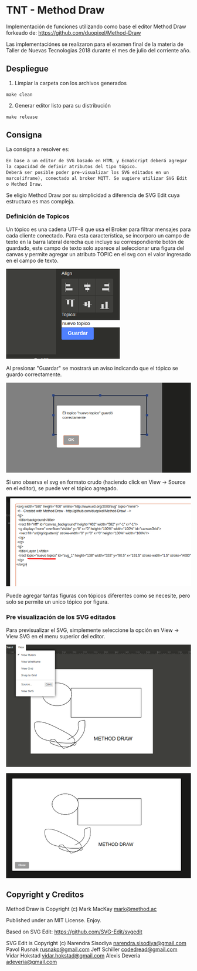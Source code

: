# TNT - Method Draw

Implementación de funciones utilizando como base el editor Method Draw forkeado de: 
https://github.com/duopixel/Method-Draw


Las implementaciónes se realizaron para el examen final de la materia de Taller de Nuevas Tecnologias 2018 durante el mes de julio del corriente año.


## Despliegue

1. Limpiar la carpeta con los archivos generados

```
make clean
```

2. Generar editor listo para su distribución

```
make release
```

## Consigna

La consigna a resolver es:

```
En base a un editor de SVG basado en HTML y EcmaScript deberá agregar la capacidad de definir atributos del tipo tópico.
Deberá ser posible poder pre-visualizar los SVG editados en un marco(iframe), conectado al broker MQTT. Se sugiere utilizar SVG Edit o Method Draw.
```

Se eligio Method Draw por su simplicidad a diferencia de SVG Edit cuya estructura es mas compleja.

### Definición de Topicos

Un tópico es una cadena UTF-8 que usa el Broker para filtrar mensajes para cada cliente conectado.
Para esta característica, se incorporo un campo de texto en la barra lateral derecha que incluye su correspondiente botón de guardado, este campo de texto solo aparece al seleccionar una figura del canvas y permite agregar un atributo TOPIC en el svg con el valor ingresado en el campo de texto.

![](./images/campo-topico.png)


Al presionar "Guardar" se mostrará un aviso indicando que el tópico se guardo correctamente.


![](./images/guardar.png)


Si uno observa el svg en formato crudo (haciendo click en View -> Source en el editor), se puede ver el tópico agregado.

![](./images/fuente.png)

Puede agregar tantas figuras con tópicos diferentes como se necesite, pero solo se permite un unico tópico por figura.


### Pre visualización de los SVG editados

Para previsualizar el SVG, simplemente seleccione la opción en View -> View SVG en el menu superior del editor.

![](./images/menu-ver-svg.png)


![](./images/svg-modal.png)


## Copyright y Creditos

Method Draw is Copyright (c)
Mark MacKay mark@method.ac

Published under an MIT License. Enjoy.

Based on SVG Edit:
https://github.com/SVG-Edit/svgedit

SVG Edit is Copyright (c)
Narendra Sisodiya <narendra.sisodiya@gmail.com>
Pavol Rusnak <rusnakp@gmail.com>
Jeff Schiller <codedread@gmail.com>
Vidar Hokstad <vidar.hokstad@gmail.com>
Alexis Deveria <adeveria@gmail.com>